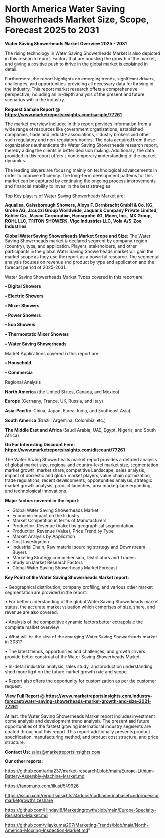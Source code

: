 # North America Water Saving Showerheads Market Size, Scope, Forecast 2025 to 2031

<Strong> Water Saving Showerheads Market Overview 2025 - 2031</strong>

The rising technology in Water Saving Showerheads Market is also depicted in this research report. Factors that are boosting the growth of the market, and giving a positive push to thrive in the global market is explained in detail.

Furthermore, the report highlights on emerging trends, significant drivers, challenges, and opportunities, providing all necessary data for thriving in the industry. This report market research offers a comprehensive perspective, including an in-depth analysis of the present and future scenarios within the industry.

<strong>Request Sample Report @ <a href=https://www.marketreportsinsights.com/sample/77261>https://www.marketreportsinsights.com/sample/77261</a></strong>

The market overview included in this report provides information from a wide range of resources like government organizations, established companies, trade and industry associations, industry brokers and other such regulatory and non-regulatory bodies. The data acquired from these organizations authenticate the Water Saving Showerheads research report, thereby aiding the clients in better decision making. Additionally, the data provided in this report offers a contemporary understanding of the market dynamics.

The leading players are focusing mainly on technological advancements in order to improve efficiency. The long-term development patterns for this market can be captured by continuing the ongoing process improvements and financial stability to invest in the best strategies.

Top Key players of Water Saving Showerheads Market are:

<strong>Aqualisa, Gainsborough Showers, Aloys F. Dornbracht GmbH & Co. KG, Grohe AG, Jacuzzi Group Worldwide, Jaquar & Company Private Limited, Kohler Co., Masco Corporation, Hansgrohe AG, Moen, Inc., MX Group, ROHL LLC, TRITON SHOWERS, Vigo Industries LLC, Vola A/S, Zoe Industries</strong>

<strong><b>Global Water Saving Showerheads Market Scope and Size:</b></strong>
The Water Saving Showerheads market is declared segment by company, region (country), type, and application. Players, stakeholders, and other participants in the global Water Saving Showerheads market will gain the market scope as they use the report as a powerful resource. The segmental analysis focuses on revenue and product by type and application and the forecast period of 2025-2031.

Water Saving Showerheads Market Types covered in this report are:

<strong>• Digital Showers

• Electric Showers

• Mixer Showers

• Power Showers

• Eco Showers

• Thermostatic Mixer Showers

• Water Saving Showerheads</strong>

Market Applications covered in this report are:

<strong>• Household

• Commercial</strong> 

Regional Analysis

<strong>North America</strong> (the United States, Canada, and Mexico)

<strong>Europe</strong> (Germany, France, UK, Russia, and Italy)

<strong>Asia-Pacific</strong> (China, Japan, Korea, India, and Southeast Asia)

<strong>South America</strong> (Brazil, Argentina, Colombia, etc.)

<strong>The Middle East and Africa</strong> (Saudi Arabia, UAE, Egypt, Nigeria, and South Africa)

<strong>Go For Interesting Discount Here: <a href=https://www.marketreportsinsights.com/discount/77261>https://www.marketreportsinsights.com/discount/77261</a></strong>

The Water Saving Showerheads market report provides a detailed analysis of global market size, regional and country-level market size, segmentation market growth, market share, competitive Landscape, sales analysis, impact of domestic and global market players, value chain optimization, trade regulations, recent developments, opportunities analysis, strategic market growth analysis, product launches, area marketplace expanding, and technological innovations.

<strong><b>Major factors covered in the report:</b></strong>
<ul>
  <li>Global Water Saving Showerheads Market </li>
  <li>Economic Impact on the Industry</li>
  <li>Market Competition in terms of Manufacturers</li>
  <li>Production, Revenue (Value) by geographical segmentation</li>
  <li>Production, Revenue (Value), Price Trend by Type</li>
  <li>Market Analysis by Application</li>
  <li>Cost Investigation</li>
  <li>Industrial Chain, Raw material sourcing strategy and Downstream Buyers</li>
  <li>Marketing Strategy comprehension, Distributors and Traders</li>
  <li>Study on Market Research Factors</li>
  <li>Global Water Saving Showerheads Market Forecast</li>
</ul>

<strong><b>Key Point of the Water Saving Showerheads Market report:</b></strong>

• Geographical distribution, company profiling, and various other market segmentation are provided in the report.

• For better understanding of the global Water Saving Showerheads market status, the accurate market valuation which comprises of size, share, and revenue are also covered.

• Analysis of the competitive dynamic factors better extrapolate the complete market overview

• What will be the size of the emerging Water Saving Showerheads market in 2031?

• The latest trends, opportunities and challenges, and growth drivers provide better construal of the Water Saving Showerheads Market.

• In-detail industrial analysis, sales study, and production understanding shed more light on the future market growth rate and scope.

• Report also offers the opportunity for customization as per the customer request.

<strong><b>View Full Report @ <a href=https://www.marketreportsinsights.com/industry-forecast/water-saving-showerheads-market-growth-and-size-2021-77261>https://www.marketreportsinsights.com/industry-forecast/water-saving-showerheads-market-growth-and-size-2021-77261</a></b></strong>


At last, the Water Saving Showerheads Market report includes investment come analysis and development trend analysis. The present and future opportunities of the fastest growing international industry segments are coated throughout this report. This report additionally presents product specification, manufacturing method, and product cost structure, and price structure.

<strong>Contact Us:</strong>
sales@marketreportsinsights.com

<strong>Our other reports:</strong>

<a href=https://github.com/arha237/market-research1/blob/main/Europe-Lithium-Battery-Assembly-Machine-Market.md>https://github.com/arha237/market-research1/blob/main/Europe-Lithium-Battery-Assembly-Machine-Market.md</a>

<a href=https://tanomuno.com/illust/549926>https://tanomuno.com/illust/549926</a>

<a href=https://issuu.com/reportsinsights24/docs/northamericabasebandprocessormarketgrowthsizeshare>https://issuu.com/reportsinsights24/docs/northamericabasebandprocessormarketgrowthsizeshare</a>

<a href=https://github.com/Hindavi8/Marketingrowth/blob/main/Europe-Specialty-Resistors-Market.md>https://github.com/Hindavi8/Marketingrowth/blob/main/Europe-Specialty-Resistors-Market.md</a>

<a href=https://github.com/vijaykumar207/Marketing-Trends/blob/main/North-America-Mooring-Inspection-Market.md>https://github.com/vijaykumar207/Marketing-Trends/blob/main/North-America-Mooring-Inspection-Market.md</a>"
